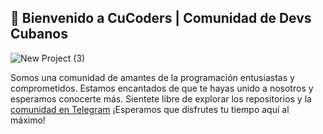 ## 👋 Bienvenido a CuCoders | Comunidad de Devs Cubanos

![New Project (3)](https://user-images.githubusercontent.com/53962116/211159681-f1700806-8fa9-41d0-90c2-eb4ebdd6fec4.png)

Somos una comunidad de amantes de la programación entusiastas y comprometidos. Estamos encantados de que te hayas unido a nosotros y esperamos conocerte más. Sientete libre de explorar los repositorios y la [comunidad en Telegram](https://t.me/cucoders) ¡Esperamos que disfrutes tu tiempo aquí al máximo!
